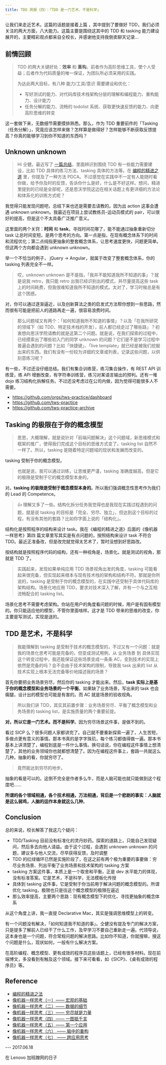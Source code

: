 ```yaml
---
title: TDD 周报（四）：「TDD 是一门艺术，不是科学」
---
```


让我们来走近艺术。这篇的话题是接着上篇 ，其中提到了要做好 TDD，我们必须关注的两大方面，八大能力。这篇主要是围绕这其中的 TDD 和 tasking 能力建设展开的，主要精彩观点都来自仝校长，并感谢他支持我倒卖聊天记录…

## 前情回顾

> TDD 的两大关键好处：**效率** 和 **重构**。前者作为高阶思维工具，使个人受益；后者作为代码质量的唯一保证，为团队所必须采用的实践。
> 
> 为达此两大目标，有八种 能力/工具/意识 需要建设和优化：
> 
> * 写好测试的能力、对代码库技术栈架构分层的理解和编程能力、重构能力、设计能力
> * 任务分解的能力、流畅的 todolist 系统、获取更快速反馈的能力、向更高阶思维的转变

这一套做下来，无数细节需要摸排熟悉。那么，作为 TDD 重要前件的「Tasking（任务分解）」，究竟应该怎样来做？怎样算是做得好？怎样能够不断获取反馈提高？你真的能够学习到你不知道的东西吗？

## Unknown unknown 

> Hi 仝健。最近写了 [一篇总结](https://blog.linesh.tw/#/post/2017-06-17-tdd-series-3-tdd-as-an-effective-tool)，里面辨识到围绕 TDD 有一些能力需要建设，比如 TDD 具体的练习方法、tasking 具体的方法等。在 [编程的精进之道](https://www.zybuluo.com/jtong/note/504192) 里，你提及了一种方法 PDCA。不过感觉在实践中不一定有人能随时看你做，给予你及时的反馈，告诉你什么是好，什么是不好这样。想问，精进里提到的已经是全部呢，还是思沃学院这边在相关话题上有更详细的方法论和体系化的训练方式呢？

我觉得只能发现问题吧，总结下来也还是需要去请教的。因为出 action 这事会遭遇 unknown unknown。我最近在项目上尝试教练员-运动员模式的 pair，可以很好的提高，但是这个不太具备广泛推广意义。

这里面的两个关窍：**时间** 和 **task**。寻找时间花哪了，能不能通过抽象重新切分 task 让总时间变短。是两个思考的方向。第一点是指，在现有概念体系下的时间和流程优化；第二点纯指更抽象的整套概念体系，让思考速度更快，问题更简单。但这两个方向都会遇到 unknown unknown。

举一个不恰当的例子， jQuery -> Angular，就属于改变了整套概念体系，你的 tasking 列表完全不一样。

> 哎，unknown unknown 是不是指，「我并不能知道我所不知道的事」？就是说我 retro，我只能 retro 出我已经识别出的模式，并尽量提高这些 task 上的时间耗费，但我很难知道我所不知道的模式。太对了，学习时候总是有这个困惑。

对，你可以通过逐渐逼近，以及创新算法之类的启发式方法帮你想到一些思路，然而很有可能是把前人的道路再走一遍，很容易浪费时间。

> 那么问题域又有两个：「如何知道我所不知道的事情」？以及「在我所研究的领域下（如 TDD、特定技术栈的开发），前人都已经走过了哪些路」？初衷想向思沃学院请教的就是这第二个问题。就是说，在我们探索的过程中，已经摸索出了哪些初入门的同学 unknown 的问题？它们是不是学习过程中普遍会遇到的问题？比如「快捷键」、「live template」就已经是被我们挖掘出来的东西。我们有没有一份较为详细的文章或列表，记录这些问题，以供刻意练习呢？

有一些，不过还没仔细总结。我们有集合训练营，练习集合操作，有 REST API 训练营，练 API 增删改查，有字符串训练营，练习对某语言输出的预判。还有一堆 dojo 练习结构化拆解任务。不过还没考虑过在公司内做，因为觉得可能很多人不需要。

* https://github.com/orgs/tws-practice/dashboard
* https://github.com/tws-practice
* https://github.com/tws-practice-archive

## Tasking 的极限在于你的概念模型

> 恩恩，大概理解，就是说针对「前端问题解决」这个问题域，新思维模式和框架的推广，使得我们完成这个目标的思维方式变了。tasking list 自然不一样了。所以，tasking 是随着特定问题域的现状和发展而改变的。

tasking 受制于你的概念模型。

> 也就是说，我可以通过训练，让思维更严谨，tasking 准确度越高，但是它的极限是受制于它的概念模型本身的。

对。**tasking 的极限是受制于概念模型本身的**。所以我们强调概念性思考作为我们的 Lead 的 Competence。

> 👍 理解又多了一些。结构化拆分任务我觉得也是我现在实践过程遇到的问题，就是说 tasking 的目标是「完全、穷尽、独立」，但达到这个目标的过程，有没有其他的套路？比如你字面上说的「结构化」。

结构化是按照程序的结构来设计 task。我在《编程的精进之道》后面的《像机器一样思考》第四 篇文章里写其实是有点问题的，按照结构来设计 task 不符合 TDD。最近正准备改，但是改完就觉得太艺术了，暂时没想到好思路改。

按结构就是按照程序代码的结构，还有一种视角是，场景化。就是测试的视角，那就是 TDD 了。

> 实践起来，发现如果单纯应用 TDD 场景视角出发的角度，tasking 可能看起来很完备，但实现起来根本与现有技术栈的架构和结构不符。那就是你所说的，tasking 是受制于你的概念模型的，在实践中还受制于具体代码库的架构结构。场景化地应用 TDD，要求对技术深入了解，并有一个与之互相流畅配合的 tasking list。

场景化思考不需要考虑架构。你站在用户的角度看问题的时候，用户是有固有模型的。你只能适应他的模型，不管你里面啥样。这才是 TDD 带来的思维的改变，你主要是写测试，实现是送的。

## TDD 是艺术，不是科学

> 我能理解到 tasking 是受制于技术的概念模型的，不过又有一个问题：就是我的场景化思考可能是完备的，但变成测试用例，从 业务场景 到 具体实现这个转变过程中，我还能保证这些场景变成一条条 AC，变到技术的实现上依然是完备的吗？会不会由于技术架构的限制，导致我 task 出来的 list 从技术实现上根本无法完备等价地描述我的场景？

首先你要把业务场景穷尽，然后你的 tasking 才能出来。然后，**task 实际上是基于你的概念模型和业务场景的一个平衡**。如果缺了业务场景，写出来的 task 也会瘸腿，设计出的模型也可能是有害的。而 AC 就是场景的验收视角。

> 所以我们讲 TDD，其实其前置步骤：业务场景穷尽、平衡了概念模型和业务场景的 tasking list，是实施质量的两个重要前提。

**对，所以它是一门艺术。而不是科学**。因为穷尽场景这件事，是做不到的。

看过 SICP 么？很多问题人家都讲完了。自己就不要重新探索一遍了，人生苦短，多做点更有意义的事情。那本书真的是字字珠玑，每个练习都值得做一遍。那本书基本上讲清楚了，编程到底是一件什么事情。换句话说，你在编程这件事情上想清楚了，其他的业务领域你也就都想清楚了。因为在编程这件事上，套路一共就这么几种。抽象的看，你就穷尽了。

> 竟然能达到穷尽的地步。

抽象的看是可以的。这倒不完全是作者多么牛，而是人脑可能也就只能做到这个程度吧……

**所谓的各个领域相通，各个技术相通，万法相通，背后是一个悲剧的事实：人脑就是这么弱鸡，人脑的运作本身就这么几种**。

## Conclusion

总的来说，校长解答了我这几个疑问：

* TDD/Tasking 目前没有标准化的灵丹妙药。探索的道路上，只能自己发现疑问，然后多去向他人请益。由于这个过程，会遇到 unknown unknown 的问题，建议多与他人交流，尽早获得反馈，及时调整
* TDD 的红绿循环已然是实施阶段了，在这之前有两个极为重要的事要做：穷尽业务场景、列出平衡了业务场景和技术架构的 tasking 方案
* tasking 方案这件事，本质上是一个取舍和平衡，正是 dev 水平能力的体现，没有标准答案。它是艺术，不是科学，无法模板化传授
* 具体到 tasking 这件事，它是受制于你当前用于解决问题的概念模型的。所谓优化 tasking，极限也只是往这个概念模型的极限在逼近
* 那么效率提高，主要两个思路：现有概念模型下的优化、寻找更抽象的概念体系

从这个角度上讲，我一直提 Declarative Mac，其实是强调思维模型上的转变。

有一个问题没有解决，「如何知道我不知道的事」。仝健没有提及专门的解决方案，只是提多了解前人已经干了什么工作，及早学习不要自己重新走一遍。代领导说，这本身也是一个问题，符合常规问题的解决思路。比如你不知道，你就搜嘛，搜这个问题是什么，现状如何，一般有什么解决方案。

在高阶编程、概念模型、更有成效的程序员这些话题上，已经有很多材料。现在前端博文，多没看到有触及这个领域。接下来可看看，如《SICP》、《桌有成效的程序员》等。

## Reference

* [编程的精进之法](https://www.zybuluo.com/jtong/note/504192)
* [像机器一样思考（一）—— 宏观的基础](https://www.zybuluo.com/jtong/note/403738)
* [像机器一样思考（二）—— 数据的细节](https://www.zybuluo.com/jtong/note/471501)
* [像机器一样思考（三）—— 穷尽就是力量](https://www.zybuluo.com/jtong/note/473123)
* [像机器一样思考（四）—— 一图抵千言](https://www.zybuluo.com/jtong/note/474109)
* [像机器一样思考（五）—— 第一个应用](https://www.zybuluo.com/jtong/note/640178)
* [像机器一样思考（六） —— 脑中的重构](https://www.zybuluo.com/jtong/note/641148)
* [像机器一样思考（七） —— 跨应用思考](https://www.zybuluo.com/jtong/note/480426)

--- 2017.06.18

在 Lenovo 加班蹭网的日子

